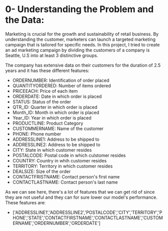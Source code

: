 # **0- Understanding the Problem and the Data:**
  Marketing is crucial for the growth and sustainability of retail business. By understanding the customer, marketers can launch a targeted marketing campaign that is tailored for specific needs. In this project, I tried to create an ad marketing campaign by dividing the customers of a company is Seattle, U.S into at least 3 distinctive groups.

The company has extensive data on their customers for the duration of 2.5 years and it has these different features:

- ORDERNUMBER: Identification of order placed
- QUANTITYORDERED: Number of items ordered
- PRICEEACH: Price of each item
- ORDERDATE: Date in which order is placed
- STATUS: Status of the order
- QTR_ID: Quarter in which order is placed
- Month_ID: Month in which order is placed
- Year_ID: Year in which order is placed
- PRODUCTLINE: Product Category
- CUSTOMMERNAME: Name of the customer
- PHONE: Phone number
- ADDRESSLINE1: Address to be shipped to
- ADDRESSLINE2: Address to be shipped to
- CITY: State in which customer resides
- POSTALCODE: Postal code in which culstomer resides
- COUNTRY: Country in whih customer resides
- TERRITORY: Territory in which customer resides
- DEALSIZE: Size of the order
- CONTACTFRISTNAME: Contact person's first name
- CONTACTLASTNAME: Contact person's last name

As we can see here, there's a lot of features that we can get rid of since they are not useful and they can for sure lower our model's performance. These features are:
- ['ADDRESSLINE1','ADDRESSLINE2','POSTALCODE','CITY','TERRITORY','PHONE','STATE','CONTACTFIRSTNAME','CONTACTLASTNAME','CUSTOMERNAME','ORDERNUMBER','ORDERDATE']

